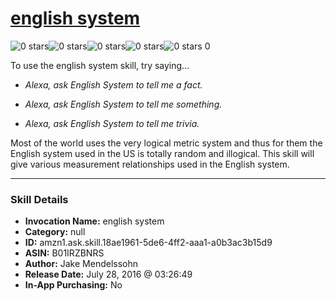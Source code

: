 # [english system](http://alexa.amazon.com/#skills/amzn1.ask.skill.18ae1961-5de6-4ff2-aaa1-a0b3ac3b15d9)
![0 stars](../../images/ic_star_border_black_18dp_1x.png)![0 stars](../../images/ic_star_border_black_18dp_1x.png)![0 stars](../../images/ic_star_border_black_18dp_1x.png)![0 stars](../../images/ic_star_border_black_18dp_1x.png)![0 stars](../../images/ic_star_border_black_18dp_1x.png) 0

To use the english system skill, try saying...

* *Alexa, ask English System to tell me a fact.*

* *Alexa, ask English System to tell me something.*

* *Alexa, ask English System to tell me trivia.*

Most of the world uses the very logical metric system and thus for them the English system used in the US is totally random and illogical. This skill will give various measurement relationships used in the English system.

***

### Skill Details

* **Invocation Name:** english system
* **Category:** null
* **ID:** amzn1.ask.skill.18ae1961-5de6-4ff2-aaa1-a0b3ac3b15d9
* **ASIN:** B01IRZBNRS
* **Author:** Jake Mendelssohn
* **Release Date:** July 28, 2016 @ 03:26:49
* **In-App Purchasing:** No
